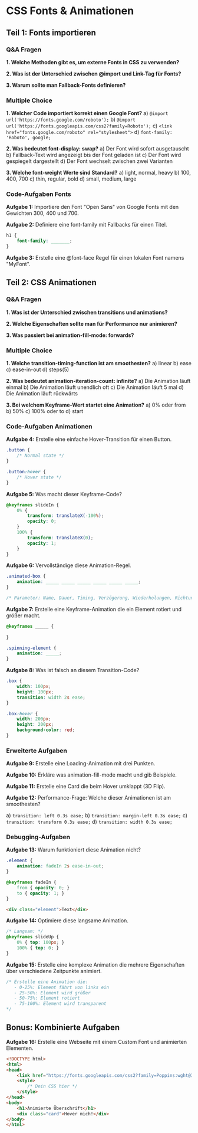 # CSS Fonts & Animationen

## Teil 1: Fonts importieren

### Q&A Fragen

**1. Welche Methoden gibt es, um externe Fonts in CSS zu verwenden?**

**2. Was ist der Unterschied zwischen @import und Link-Tag für Fonts?**

**3. Warum sollte man Fallback-Fonts definieren?**

### Multiple Choice

**1. Welcher Code importiert korrekt einen Google Font?**
a) `@import url('https://fonts.google.com/roboto');`
b) `@import url('https://fonts.googleapis.com/css2?family=Roboto');`
c) `<link href="fonts.google.com/roboto" rel="stylesheet">`
d) `font-family: 'Roboto', google;`

**2. Was bedeutet font-display: swap?**
a) Der Font wird sofort ausgetauscht
b) Fallback-Text wird angezeigt bis der Font geladen ist
c) Der Font wird gespiegelt dargestellt
d) Der Font wechselt zwischen zwei Varianten

**3. Welche font-weight Werte sind Standard?**
a) light, normal, heavy
b) 100, 400, 700
c) thin, regular, bold
d) small, medium, large

### Code-Aufgaben Fonts

**Aufgabe 1:** Importiere den Font "Open Sans" von Google Fonts mit den Gewichten 300, 400 und 700.

**Aufgabe 2:** Definiere eine font-family mit Fallbacks für einen Titel.

```css
h1 {
    font-family: _______;
}
```

**Aufgabe 3:** Erstelle eine @font-face Regel für einen lokalen Font namens "MyFont".

## Teil 2: CSS Animationen

### Q&A Fragen

**1. Was ist der Unterschied zwischen transitions und animations?**

**2. Welche Eigenschaften sollte man für Performance nur animieren?**

**3. Was passiert bei animation-fill-mode: forwards?**

### Multiple Choice

**1. Welche transition-timing-function ist am smoothesten?**
a) linear
b) ease
c) ease-in-out
d) steps(5)

**2. Was bedeutet animation-iteration-count: infinite?**
a) Die Animation läuft einmal
b) Die Animation läuft unendlich oft
c) Die Animation läuft 5 mal
d) Die Animation läuft rückwärts

**3. Bei welchem Keyframe-Wert startet eine Animation?**
a) 0% oder from
b) 50%
c) 100% oder to
d) start

### Code-Aufgaben Animationen

**Aufgabe 4:** Erstelle eine einfache Hover-Transition für einen Button.

```css
.button {
    /* Normal state */
}

.button:hover {
    /* Hover state */
}
```

**Aufgabe 5:** Was macht dieser Keyframe-Code?

```css
@keyframes slideIn {
    0% {
        transform: translateX(-100%);
        opacity: 0;
    }
    100% {
        transform: translateX(0);
        opacity: 1;
    }
}
```

**Aufgabe 6:** Vervollständige diese Animation-Regel.

```css
.animated-box {
    animation: _____ _____ _____ _____ _____ _____;
}

/* Parameter: Name, Dauer, Timing, Verzögerung, Wiederholungen, Richtung */
```

**Aufgabe 7:** Erstelle eine Keyframe-Animation die ein Element rotiert und größer macht.

```css
@keyframes _____ {
    
}

.spinning-element {
    animation: _____;
}
```

**Aufgabe 8:** Was ist falsch an diesem Transition-Code?

```css
.box {
    width: 100px;
    height: 100px;
    transition: width 2s ease;
}

.box:hover {
    width: 200px;
    height: 200px;
    background-color: red;
}
```

### Erweiterte Aufgaben

**Aufgabe 9:** Erstelle eine Loading-Animation mit drei Punkten.

**Aufgabe 10:** Erkläre was animation-fill-mode macht und gib Beispiele.

**Aufgabe 11:** Erstelle eine Card die beim Hover umklappt (3D Flip).

**Aufgabe 12:** Performance-Frage: Welche dieser Animationen ist am smoothesten?

a) `transition: left 0.3s ease;`
b) `transition: margin-left 0.3s ease;`
c) `transition: transform 0.3s ease;`
d) `transition: width 0.3s ease;`

### Debugging-Aufgaben

**Aufgabe 13:** Warum funktioniert diese Animation nicht?

```css
.element {
    animation: fadeIn 2s ease-in-out;
}

@keyframes fadeIn {
    from { opacity: 0; }
    to { opacity: 1; }
}
```

```html
<div class="element">Text</div>
```

**Aufgabe 14:** Optimiere diese langsame Animation.

```css
/* Langsam: */
@keyframes slideUp {
    0% { top: 100px; }
    100% { top: 0; }
}
```

**Aufgabe 15:** Erstelle eine komplexe Animation die mehrere Eigenschaften über verschiedene Zeitpunkte animiert.

```css
/* Erstelle eine Animation die:
   - 0-25%: Element fährt von links ein
   - 25-50%: Element wird größer
   - 50-75%: Element rotiert
   - 75-100%: Element wird transparent
*/
```

## Bonus: Kombinierte Aufgaben

**Aufgabe 16:** Erstelle eine Webseite mit einem Custom Font und animierten Elementen.

```html
<!DOCTYPE html>
<html>
<head>
    <link href="https://fonts.googleapis.com/css2?family=Poppins:wght@300;400;600&display=swap" rel="stylesheet">
    <style>
        /* Dein CSS hier */
    </style>
</head>
<body>
    <h1>Animierte Überschrift</h1>
    <div class="card">Hover mich!</div>
</body>
</html>
```
